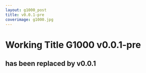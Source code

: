 ```yaml
---
layout: g1000_post
title: v0.0.1-pre
coverimage: g1000.jpg
---
```

# Working Title G1000 v0.0.1-pre
## has been replaced by v0.0.1
